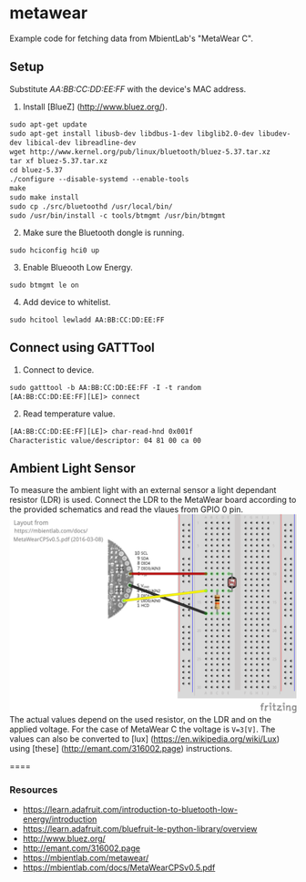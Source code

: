 # metawear
Example code for fetching data from MbientLab's "MetaWear C".


## Setup
Substitute *AA:BB:CC:DD:EE:FF* with the device's MAC address.

1. Install [BlueZ] (http://www.bluez.org/).
 ```
 sudo apt-get update
 sudo apt-get install libusb-dev libdbus-1-dev libglib2.0-dev libudev-dev libical-dev libreadline-dev
 wget http://www.kernel.org/pub/linux/bluetooth/bluez-5.37.tar.xz
 tar xf bluez-5.37.tar.xz
 cd bluez-5.37
 ./configure --disable-systemd --enable-tools
 make
 sudo make install
 sudo cp ./src/bluetoothd /usr/local/bin/
 sudo /usr/bin/install -c tools/btmgmt /usr/bin/btmgmt
 ```
 
2. Make sure the Bluetooth dongle is running.
 ```
 sudo hciconfig hci0 up
 ```
 
3. Enable Blueooth Low Energy.
 ```
 sudo btmgmt le on
 ```
 
4. Add device to whitelist.
 ```
 sudo hcitool lewladd AA:BB:CC:DD:EE:FF
 ```

## Connect using GATTTool

1. Connect to device.
  ```
  sudo gatttool -b AA:BB:CC:DD:EE:FF -I -t random
  [AA:BB:CC:DD:EE:FF][LE]> connect
  ```

2. Read temperature value.
  ```
  [AA:BB:CC:DD:EE:FF][LE]> char-read-hnd 0x001f
  Characteristic value/descriptor: 04 81 00 ca 00
  ```

## Ambient Light Sensor
To measure the ambient light with an external sensor a light dependant resistor (LDR) is used. Connect the LDR to the MetaWear board according to the provided schematics and read the vlaues from GPIO 0 pin.
![Connect external LDR to MetaWear C](ambient_light_layout.png?raw=true "LDR Schematics")
The actual values depend on the used resistor, on the LDR and on the applied voltage. For the case of MetaWear C the voltage is `V=3[V]`. The values can also be converted to [lux] (https://en.wikipedia.org/wiki/Lux) using [these] (http://emant.com/316002.page) instructions.

====
### Resources
* https://learn.adafruit.com/introduction-to-bluetooth-low-energy/introduction
* https://learn.adafruit.com/bluefruit-le-python-library/overview
* http://www.bluez.org/
* http://emant.com/316002.page
* https://mbientlab.com/metawear/
* https://mbientlab.com/docs/MetaWearCPSv0.5.pdf
